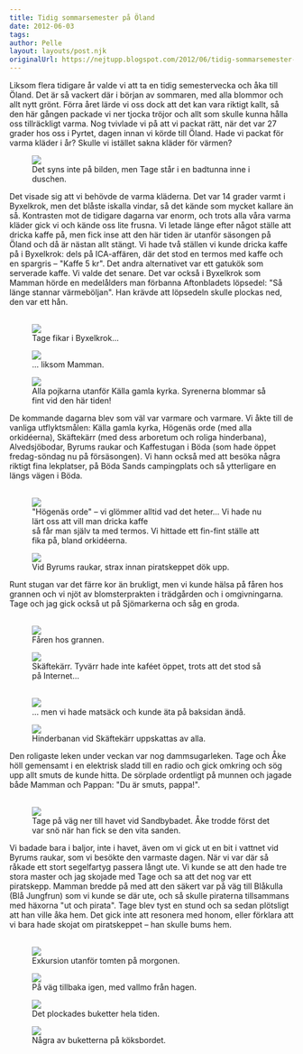 ```yaml
---
title: Tidig sommarsemester på Öland
date: 2012-06-03
tags: 	
author: Pelle
layout: layouts/post.njk
originalUrl: https://nejtupp.blogspot.com/2012/06/tidig-sommarsemester-pa-oland.html
---
```


Liksom flera tidigare år valde vi att ta en tidig semestervecka och åka till Öland. Det är så vackert där i början av sommaren, med alla blommor och allt nytt grönt. Förra året lärde vi oss dock att det kan vara riktigt kallt, så den här gången packade vi ner tjocka tröjor och allt som skulle kunna hålla oss tillräckligt varma. Nog tvivlade vi på att vi packat rätt, när det var 27 grader hos oss i Pyrtet, dagen innan vi körde till Öland. Hade vi packat för varma kläder i år? Skulle vi istället sakna kläder för värmen?</div>

<figure>
	<img src="../../../../img/O%CC%88landsresan-5C5C2952.jpg">
	<figcaption>Det syns inte på bilden, men Tage står i en badtunna inne i duschen.</figcaption>
</figure>Det visade sig att vi behövde de varma kläderna. Det var 14 grader varmt i Byxelkrok, men det blåste iskalla vindar, så det kände som mycket kallare än så. Kontrasten mot de tidigare dagarna var enorm, och trots alla våra varma kläder gick vi och kände oss lite frusna. Vi letade länge efter något ställe att dricka kaffe på, men fick inse att den här tiden är utanför säsongen på Öland och då är nästan allt stängt. Vi hade två ställen vi kunde dricka kaffe på i Byxelkrok: dels på ICA-affären, där det stod en termos med kaffe och en spargris – "Kaffe 5 kr". Det andra alternativet var ett gatukök som serverade kaffe. Vi valde det senare. Det var också i Byxelkrok som Mamman hörde en medelålders man förbanna Aftonbladets löpsedel: "Så länge stannar värmeböljan". Han krävde att löpsedeln skulle plockas ned, den var ett hån.<br><br>

<figure>
	<img src="../../../../img/O%CC%88landsresan-5C5C3005.jpg">
	<figcaption>Tage fikar i Byxelkrok...</figcaption>
</figure>

<figure>
	<img src="../../../../img/O%CC%88landsresan-5C5C3007.jpg">
	<figcaption>... liksom Mamman.</figcaption>
</figure>

<figure>
	<img src="../../../../img/O%CC%88landsresan-5C5C3084.jpg">
	<figcaption>Alla pojkarna utanför Källa gamla kyrka. Syrenerna blommar så fint vid den här tiden!</figcaption>
</figure>De kommande dagarna blev som väl var varmare och varmare. Vi åkte till de vanliga utflyktsmålen: Källa gamla kyrka, Högenäs orde (med alla orkidéerna), Skäftekärr (med dess arboretum och roliga hinderbana), Alvedsjöbodar, Byrums raukar och Kaffestugan i Böda (som hade öppet fredag-söndag nu på försäsongen). Vi hann också med att besöka några riktigt fina lekplatser, på Böda Sands campingplats och så ytterligare en längs vägen i Böda.<br><br>

<figure>
	<img src="../../../../img/O%CC%88landsresan-5C5C3104.jpg">
	<figcaption>"Högenäs orde" – vi glömmer alltid vad det heter... Vi hade nu lärt oss att vill man dricka kaffe <br>så får man själv ta med termos. Vi hittade ett fin-fint ställe att fika på, bland orkidéerna.</figcaption>
</figure>

<figure>
	<img src="../../../../img/O%CC%88landsresan-5C5C3506.jpg">
	<figcaption>Vid Byrums raukar, strax innan piratskeppet dök upp.</figcaption>
</figure>Runt stugan var det färre kor än brukligt, men vi kunde hälsa på fåren hos grannen och vi njöt av blomsterprakten i trädgården och i omgivningarna. Tage och jag gick också ut på Sjömarkerna och såg en groda.<br><br>

<figure>
	<img src="../../../../img/O%CC%88landsresan-5C5C3164.jpg">
	<figcaption>Fåren hos grannen.</figcaption>
</figure>

<figure>
	<img src="../../../../img/O%CC%88landsresan-5C5C3243.jpg">
	<figcaption>Skäftekärr. Tyvärr hade inte kaféet öppet, trots att det stod så på Internet...<br><br></figcaption>
</figure>

<figure>
	<img src="../../../../img/O%CC%88landsresan-5C5C3230.jpg">
	<figcaption>... men vi hade matsäck och kunde äta på baksidan ändå.<br></figcaption>
</figure>

<figure>
	<img src="../../../../img/O%CC%88landsresan-5C5C3259.jpg">
	<figcaption>Hinderbanan vid Skäftekärr uppskattas av alla.</figcaption>
</figure>Den roligaste leken under veckan var nog dammsugarleken. Tage och Åke höll gemensamt i en elektrisk sladd till en radio och gick omkring och sög upp allt smuts de kunde hitta. De sörplade ordentligt på munnen och jagade både Mamman och Pappan: "Du är smuts, pappa!".<br><br>

<figure>
	<img src="../../../../img/O%CC%88landsresan-5C5C3175.jpg">
	<figcaption>Tage på väg ner till havet vid Sandbybadet. Åke trodde först det var snö när han fick se den vita sanden.</figcaption>
</figure>Vi badade bara i baljor, inte i havet, även om vi gick ut en bit i vattnet vid Byrums raukar, som vi besökte den varmaste dagen. När vi var där så råkade ett stort segelfartyg passera långt ute. Vi kunde se att den hade tre stora master och jag skojade med Tage och sa att det nog var ett piratskepp. Mamman bredde på med att den säkert var på väg till Blåkulla (Blå Jungfrun) som vi kunde se där ute, och så skulle piraterna tillsammans med häxorna "ut och pirata". Tage blev tyst en stund och sa sedan plötsligt att han ville åka hem. Det gick inte att resonera med honom, eller förklara att vi bara hade skojat om piratskeppet – han skulle bums hem.<br><br>

<figure>
	<img src="../../../../img/O%CC%88landsresan-5C5C3410.jpg">
	<figcaption>Exkursion utanför tomten på morgonen.</figcaption>
</figure>

<figure>
	<img src="../../../../img/O%CC%88landsresan-5C5C3430.jpg">
	<figcaption>På väg tillbaka igen, med vallmo från hagen.</figcaption>
</figure>

<figure>
	<img src="../../../../img/O%CC%88landsresan-5C5C3337.jpg">
	<figcaption>Det plockades buketter hela tiden.</figcaption>
</figure>

<figure>
	<img src="../../../../img/O%CC%88landsresan-5C5C3439.jpg">
	<figcaption>Några av buketterna på köksbordet.</figcaption>
</figure><br><br>
